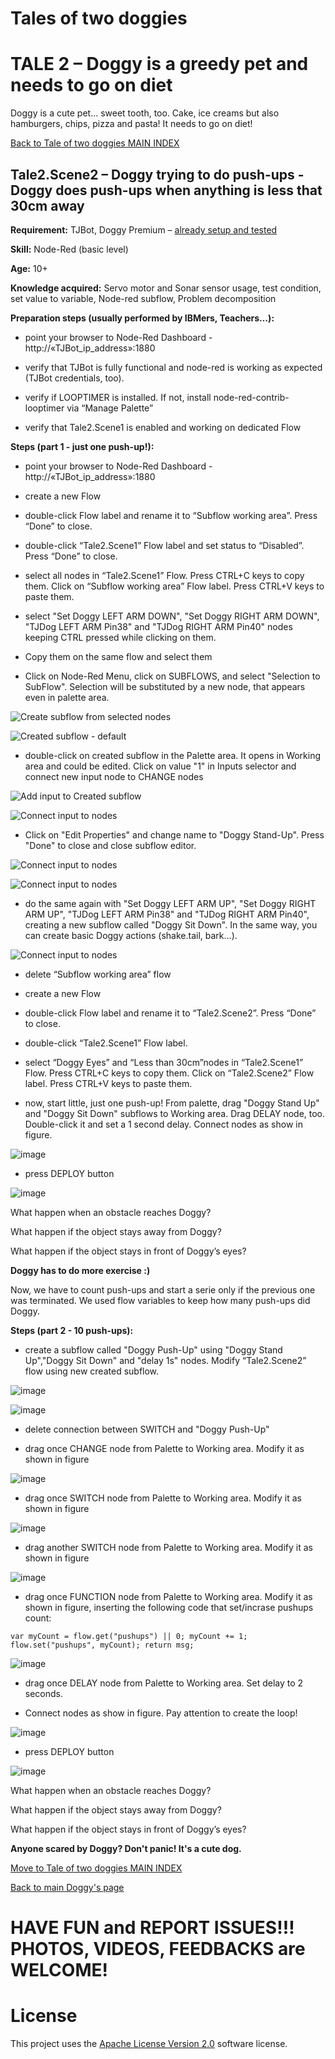 # Tales of two doggies
# TALE 2 – Doggy is a greedy pet and needs to go on diet

Doggy is a cute pet... sweet tooth, too. Cake, ice creams but also hamburgers, chips, pizza and pasta! It needs to go on diet!

[Back to Tale of two doggies MAIN INDEX](Tales%20of%20two%20doggies.md)

## Tale2.Scene2 – Doggy trying to do push-ups - Doggy does push-ups when anything is less that 30cm away

**Requirement:** TJBot, Doggy Premium – [already setup and tested](https://github.com/fmanclossi/TJBot-playbook/blob/master/examples/Doggy/Setup%20Doggy%20and%20Test%20features.md)

**Skill:** Node-Red (basic level)

**Age:** 10+

**Knowledge acquired:** Servo motor and Sonar sensor usage, test condition, set value to variable, Node-red subflow, Problem decomposition

**Preparation steps (usually performed by IBMers, Teachers…):**

* point your browser to Node-Red Dashboard - http://«TJBot_ip_address»:1880

* verify that TJBot is fully functional and node-red is working as expected (TJBot credentials, too).

* verify if LOOPTIMER is installed. If not, install node-red-contrib-looptimer via “Manage Palette”

* verify that Tale2.Scene1 is enabled and working on dedicated Flow

**Steps (part 1 - just one push-up!):**

* point your browser to Node-Red Dashboard - http://«TJBot_ip_address»:1880

* create a new Flow

* double-click Flow label and rename it to “Subflow working area”. Press “Done” to close.

* double-click “Tale2.Scene1” Flow label and set status to “Disabled”. Press “Done” to close.

* select all nodes in “Tale2.Scene1” Flow. Press CTRL+C keys to copy them. Click on “Subflow working area” Flow label. Press CTRL+V keys to paste them.

* select "Set Doggy LEFT ARM DOWN", "Set Doggy RIGHT ARM DOWN", "TJDog LEFT ARM Pin38" and "TJDog RIGHT ARM Pin40" nodes keeping CTRL pressed while clicking on them.

* Copy them on the same flow and select them

* Click on Node-Red Menu, click on SUBFLOWS, and select "Selection to SubFlow". Selection will be substituted by a new node, that appears even in palette area.

![Create subflow from selected nodes](https://github.com/fmanclossi/TJBot-playbook/blob/master/examples/Doggy/Media/Tales/t02s02.Create.Subflow.From.Selected.Nodes.jpg)

![Created subflow - default](https://github.com/fmanclossi/TJBot-playbook/blob/master/examples/Doggy/Media/Tales/t02s02.Created.Subflow.Default.Name.jpg)

* double-click on created subflow in the Palette area. It opens in Working area and could be edited. Click on value "1" in Inputs selector and connect new input node to CHANGE nodes

![Add input to Created subflow](https://github.com/fmanclossi/TJBot-playbook/blob/master/examples/Doggy/Media/Tales/t02s02.Add.Input.to.SubFlow.jpg)

![Connect input to nodes](https://github.com/fmanclossi/TJBot-playbook/blob/master/examples/Doggy/Media/Tales/t02s02.Connect.Input.to.Nodes.jpg)

* Click on "Edit Properties" and change name to "Doggy Stand-Up". Press "Done" to close and close subflow editor.

![Connect input to nodes](https://github.com/fmanclossi/TJBot-playbook/blob/master/examples/Doggy/Media/Tales/t02s02.Change.SubFlow.Name.jpg)

![Connect input to nodes](https://github.com/fmanclossi/TJBot-playbook/blob/master/examples/Doggy/Media/Tales/t02s02.Doggy.StandUP.Subflow.jpg)

* do the same again with "Set Doggy LEFT ARM UP", "Set Doggy RIGHT ARM UP", "TJDog LEFT ARM Pin38" and "TJDog RIGHT ARM Pin40", creating a new subflow called "Doggy Sit Down". In the same way, you can create basic Doggy actions (shake.tail, bark...).

![Connect input to nodes](https://github.com/fmanclossi/TJBot-playbook/blob/master/examples/Doggy/Media/Tales/t02s02.Doggy.SitDOWN.Subflow.jpg)

* delete “Subflow working area” flow

* create a new Flow

* double-click Flow label and rename it to “Tale2.Scene2”. Press “Done” to close.

* double-click “Tale2.Scene1” Flow label.

* select “Doggy Eyes” and “Less than 30cm”nodes in “Tale2.Scene1” Flow. Press CTRL+C keys to copy them. Click on “Tale2.Scene2” Flow label. Press CTRL+V keys to paste them.

* now, start little, just one push-up! From palette, drag "Doggy Stand Up" and "Doggy Sit Down" subflows to Working area. Drag DELAY node, too. Double-click it and set a 1 second delay. Connect nodes as show in figure.

![image]( https://github.com/fmanclossi/TJBot-playbook/blob/master/examples/Doggy/Media/Tales/t02s02.Doggy.One.PushUP.Flow.jpg)

* press DEPLOY button

![image](https://github.com/fmanclossi/TJBot-playbook/blob/master/examples/Doggy/Media/Tales/t02s01.StandUp.Doggy.animated.gif)

What happen when an obstacle reaches Doggy?

What happen if the object stays away from Doggy?

What happen if the object stays in front of Doggy’s eyes?

**Doggy has to do more exercise :)**

Now, we have to count push-ups and start a serie only if the previous one was terminated. We used flow variables to keep how many push-ups did Doggy.

**Steps (part 2 - 10 push-ups):**

* create a subflow called "Doggy Push-Up" using "Doggy Stand Up","Doggy Sit Down" and "delay 1s" nodes. Modify “Tale2.Scene2” flow using new created subflow.

![image](https://github.com/fmanclossi/TJBot-playbook/blob/master/examples/Doggy/Media/Tales/t02s02.Doggy.PushUP.Subflow.jpg)

![image](https://github.com/fmanclossi/TJBot-playbook/blob/master/examples/Doggy/Media/Tales/t02s02.Doggy.One.PushUP.Flow.With.Subflow.jpg)

* delete connection between SWITCH and "Doggy Push-Up"

* drag once CHANGE node from Palette to Working area. Modify it as shown in figure

![image](https://github.com/fmanclossi/TJBot-playbook/blob/master/examples/Doggy/Media/Tales/t02s02.Reset.PushUps.Count.jpg)

* drag once SWITCH node from Palette to Working area. Modify it as shown in figure

![image](https://github.com/fmanclossi/TJBot-playbook/blob/master/examples/Doggy/Media/Tales/t02s02.Check.New.Serie.jpg)

* drag another SWITCH node from Palette to Working area. Modify it as shown in figure

![image](https://github.com/fmanclossi/TJBot-playbook/blob/master/examples/Doggy/Media/Tales/t02s02.Check.If.More.Pushups.jpg)

* drag once FUNCTION node from Palette to Working area. Modify it as shown in figure, inserting the following code that set/incrase pushups count:

`var myCount = flow.get("pushups") || 0;
myCount += 1;
flow.set("pushups", myCount);
return msg;`

![image](https://github.com/fmanclossi/TJBot-playbook/blob/master/examples/Doggy/Media/Tales/t02s02.Increase.Pushups.Count.jpg)

* drag once DELAY node from Palette to Working area. Set delay to 2 seconds.

* Connect nodes as show in figure. Pay attention to create the loop!

![image]( https://github.com/fmanclossi/TJBot-playbook/blob/master/examples/Doggy/Media/Tales/t02s02.Doggy.PushUP.Series.Flow.jpg)

* press DEPLOY button

![image](https://github.com/fmanclossi/TJBot-playbook/blob/master/examples/Doggy/Media/Tales/t02s01.StandUp.Doggy.animated.gif)

What happen when an obstacle reaches Doggy?

What happen if the object stays away from Doggy?

What happen if the object stays in front of Doggy’s eyes?

**Anyone scared by Doggy? Don't panic! It's a cute dog.**

[Move to Tale of two doggies MAIN INDEX](Tales%20of%20two%20doggies.md)

[Back to main Doggy's page](https://github.com/fmanclossi/TJBot-playbook/tree/master/examples/Doggy)

# HAVE FUN and REPORT ISSUES!!! PHOTOS, VIDEOS, FEEDBACKS are WELCOME!

# License  
This project uses the [Apache License Version 2.0](../../LICENSE) software license.  
